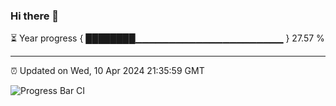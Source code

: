 ### Hi there 👋

⏳ Year progress { ████████▁▁▁▁▁▁▁▁▁▁▁▁▁▁▁▁▁▁▁▁▁▁ } 27.57 %

---

⏰ Updated on Wed, 10 Apr 2024 21:35:59 GMT

![Progress Bar CI](https://github.com/IshwaranRudhara/GIT-ACTION/workflows/Progress%20Bar%20CI/badge.svg)
